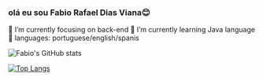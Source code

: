 ### olá eu sou Fabio Rafael Dias Viana😊

🔭 I’m currently focusing on back-end
🌱 I’m currently learning Java language
💬 languages: portuguese/english/spanis

![Fabio's GitHub stats](https://github-readme-stats.vercel.app/api?username=Fabio2500&show_icons=true&theme=radical)


[![Top Langs](https://github-readme-stats.vercel.app/api/top-langs/?username=Fabio2500&layout=donut-vertical)](https://github.com/anuraghazra/github-readme-stats)


